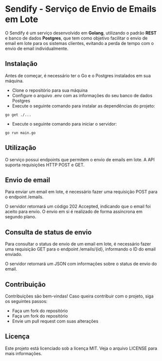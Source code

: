 # **Sendify** - Serviço de Envio de Emails em Lote

O Sendify é um serviço desenvolvido em **Golang**, utilizando o padrão **REST** e banco de dados **Postgres**, que tem como objetivo facilitar o envio de email em lote para os sistemas clientes, evitando a perda de tempo com o envio de email individualmente.

## **Instalação**

Antes de começar, é necessário ter o Go e o Postgres instalados em sua máquina.

* Clone o repositório para sua máquina
* Configure o arquivo .env com as informações do seu banco de dados Postgres
* Execute o seguinte comando para instalar as dependências do projeto:

```
go get ./...
```

* Execute o seguinte comando para iniciar o servidor:
```
go run main.go
```

## **Utilização**
O serviço possui endpoints que permitem o envio de emails em lote. A API suporta requisições HTTP POST e GET.

## **Envio de email**
Para enviar um email em lote, é necessário fazer uma requisição POST para o endpoint /emails.

O servidor retornará um código 202 Accepted, indicando que o email foi aceito para envio. O envio em si é realizado de forma assíncrona em segundo plano.

## **Consulta de status de envio**
Para consultar o status de envio de um email em lote, é necessário fazer uma requisição GET para o endpoint /emails/{id}, informando o ID do email enviado.

O servidor retornará um JSON com informações sobre o status de envio do email.

## **Contribuição**
Contribuições são bem-vindas! Caso queira contribuir com o projeto, siga os seguintes passos:

* Faça um fork do repositório
* Faça um fork do repositório
* Envie um pull request com suas alterações

## **Licença**
Este projeto está licenciado sob a licença MIT. Veja o arquivo LICENSE para mais informações.